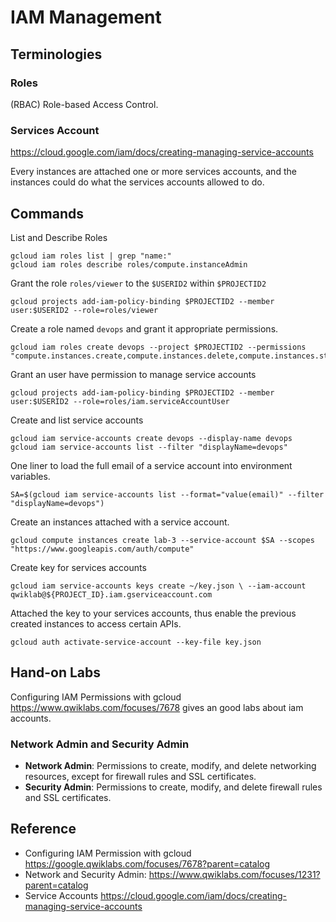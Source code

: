 # IAM Management

## Terminologies

### Roles

(RBAC) Role-based Access Control.

### Services Account

https://cloud.google.com/iam/docs/creating-managing-service-accounts

Every instances are attached one or more services accounts, and the instances could do what the services accounts allowed to do.



## Commands

List and Describe Roles

`````shell
gcloud iam roles list | grep "name:"
gcloud iam roles describe roles/compute.instanceAdmin
`````



Grant the role `roles/viewer` to the `$USERID2` within `$PROJECTID2`

`````shell
gcloud projects add-iam-policy-binding $PROJECTID2 --member user:$USERID2 --role=roles/viewer
`````



Create a role named `devops` and grant it appropriate permissions.

`````shell
gcloud iam roles create devops --project $PROJECTID2 --permissions "compute.instances.create,compute.instances.delete,compute.instances.start,compute.instances.stop,compute.instances.update,compute.disks.create,compute.subnetworks.use,compute.subnetworks.useExternalIp,compute.instances.setMetadata,compute.instances.setServiceAccount"
`````



Grant an user have permission to manage service accounts

````shell
gcloud projects add-iam-policy-binding $PROJECTID2 --member user:$USERID2 --role=roles/iam.serviceAccountUser
````



Create and list service accounts

````shell
gcloud iam service-accounts create devops --display-name devops
gcloud iam service-accounts list --filter "displayName=devops"
````



One liner to load the full email of a service account into environment variables.

`````shell
SA=$(gcloud iam service-accounts list --format="value(email)" --filter "displayName=devops")
`````

Create an instances attached with a service account.

`````shell
gcloud compute instances create lab-3 --service-account $SA --scopes "https://www.googleapis.com/auth/compute"
`````



Create key for services accounts

`````shell
gcloud iam service-accounts keys create ~/key.json \ --iam-account qwiklab@${PROJECT_ID}.iam.gserviceaccount.com
`````

Attached the key to your services accounts, thus enable the previous created instances to access certain APIs.

````shell
gcloud auth activate-service-account --key-file key.json
````



## Hand-on Labs

Configuring IAM Permissions with gcloud https://www.qwiklabs.com/focuses/7678 gives an good labs about iam accounts.

### Network Admin and Security Admin

- **Network Admin**: Permissions to create, modify, and delete networking resources, except for firewall rules and SSL certificates.
- **Security Admin**: Permissions to create, modify, and delete firewall rules and SSL certificates.

## Reference

* Configuring IAM Permission with gcloud https://google.qwiklabs.com/focuses/7678?parent=catalog
* Network and Security Admin: https://www.qwiklabs.com/focuses/1231?parent=catalog
* Service Accounts https://cloud.google.com/iam/docs/creating-managing-service-accounts

